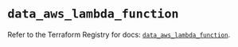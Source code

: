 # `data_aws_lambda_function`

Refer to the Terraform Registry for docs: [`data_aws_lambda_function`](https://registry.terraform.io/providers/hashicorp/aws/6.13.0/docs/data-sources/lambda_function).
